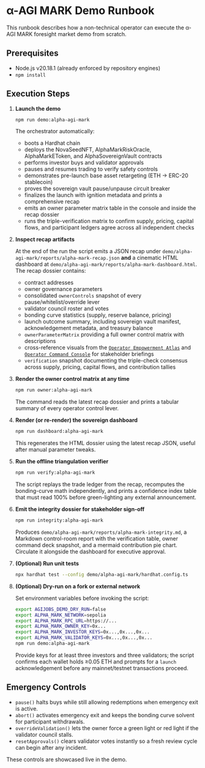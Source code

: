 # α-AGI MARK Demo Runbook

This runbook describes how a non-technical operator can execute the α-AGI MARK foresight market demo from scratch.

## Prerequisites

- Node.js v20.18.1 (already enforced by repository engines)
- `npm install`

## Execution Steps

1. **Launch the demo**

   ```bash
   npm run demo:alpha-agi-mark
   ```

   The orchestrator automatically:

   - boots a Hardhat chain
   - deploys the NovaSeedNFT, AlphaMarkRiskOracle, AlphaMarkEToken, and AlphaSovereignVault contracts
   - performs investor buys and validator approvals
   - pauses and resumes trading to verify safety controls
   - demonstrates pre-launch base asset retargeting (ETH -> ERC-20 stablecoin)
   - proves the sovereign vault pause/unpause circuit breaker
   - finalizes the launch with ignition metadata and prints a comprehensive recap
   - emits an owner parameter matrix table in the console and inside the recap dossier
   - runs the triple-verification matrix to confirm supply, pricing, capital flows, and participant ledgers agree across all
     independent checks

2. **Inspect recap artifacts**

   At the end of the run the script emits a JSON recap under `demo/alpha-agi-mark/reports/alpha-mark-recap.json` **and** a
   cinematic HTML dashboard at `demo/alpha-agi-mark/reports/alpha-mark-dashboard.html`. The recap dossier contains:

   - contract addresses
   - owner governance parameters
   - consolidated `ownerControls` snapshot of every pause/whitelist/override lever
   - validator council roster and votes
   - bonding curve statistics (supply, reserve balance, pricing)
   - launch outcome summary, including sovereign vault manifest, acknowledgement metadata, and treasury balance
   - `ownerParameterMatrix` providing a full owner control matrix with descriptions
   - cross-reference visuals from the [`Operator Empowerment Atlas`](../docs/operator-empowerment-atlas.md) and
     [`Operator Command Console`](../docs/operator-command-console.md) for stakeholder briefings
   - `verification` snapshot documenting the triple-check consensus across supply, pricing, capital flows, and contribution
     tallies

3. **Render the owner control matrix at any time**

   ```bash
   npm run owner:alpha-agi-mark
   ```

   The command reads the latest recap dossier and prints a tabular summary of every operator control lever.

4. **Render (or re-render) the sovereign dashboard**

   ```bash
   npm run dashboard:alpha-agi-mark
   ```

   This regenerates the HTML dossier using the latest recap JSON, useful after manual parameter tweaks.

5. **Run the offline triangulation verifier**

   ```bash
   npm run verify:alpha-agi-mark
   ```

   The script replays the trade ledger from the recap, recomputes the bonding-curve math independently, and
   prints a confidence index table that must read 100% before green-lighting any external announcement.

6. **Emit the integrity dossier for stakeholder sign-off**

   ```bash
   npm run integrity:alpha-agi-mark
   ```

   Produces `demo/alpha-agi-mark/reports/alpha-mark-integrity.md`, a Markdown control-room report with
   the verification table, owner command deck snapshot, and a mermaid contribution pie chart. Circulate
   it alongside the dashboard for executive approval.

7. **(Optional) Run unit tests**

   ```bash
   npx hardhat test --config demo/alpha-agi-mark/hardhat.config.ts
   ```

8. **(Optional) Dry-run on a fork or external network**

   Set environment variables before invoking the script:

   ```bash
   export AGIJOBS_DEMO_DRY_RUN=false
   export ALPHA_MARK_NETWORK=sepolia
   export ALPHA_MARK_RPC_URL=https://...
   export ALPHA_MARK_OWNER_KEY=0x...
   export ALPHA_MARK_INVESTOR_KEYS=0x...,0x...,0x...
   export ALPHA_MARK_VALIDATOR_KEYS=0x...,0x...,0x...
   npm run demo:alpha-agi-mark
   ```

   Provide keys for at least three investors and three validators; the script confirms each wallet holds ≥0.05 ETH and prompts for
   a `launch` acknowledgement before any mainnet/testnet transactions proceed.

## Emergency Controls

- `pause()` halts buys while still allowing redemptions when emergency exit is active.
- `abort()` activates emergency exit and keeps the bonding curve solvent for participant withdrawals.
- `overrideValidation()` lets the owner force a green light or red light if the validator council stalls.
- `resetApprovals()` clears validator votes instantly so a fresh review cycle can begin after any incident.

These controls are showcased live in the demo.
